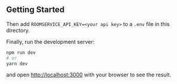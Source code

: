 ## Getting Started

Then add `ROOMSERVICE_API_KEY=<your api key>` to a `.env` file in this directory.


Finally, run the development server:

```bash
npm run dev
# or
yarn dev
```

and open [http://localhost:3000](http://localhost:3000) with your browser to see the result.
